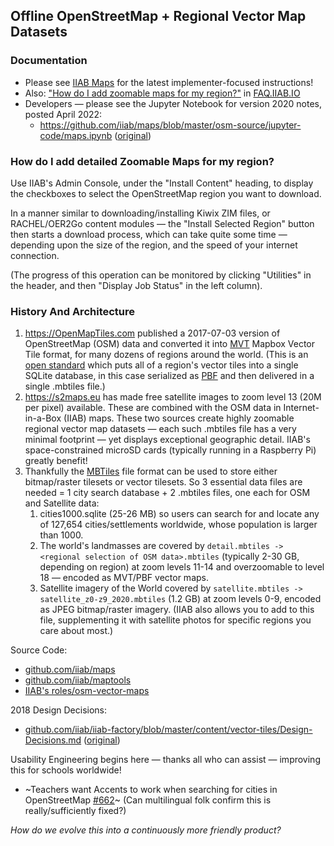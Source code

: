 ## Offline OpenStreetMap + Regional Vector Map Datasets

### Documentation

- Please see [IIAB Maps](https://github.com/iiab/iiab/wiki/IIAB-Maps) for the latest implementer-focused instructions!
- Also: ["How do I add zoomable maps for my region?"](https://wiki.iiab.io/go/FAQ#How_do_I_add_zoomable_maps_for_my_region.3F) in [FAQ.IIAB.IO](https://wiki.iiab.io/go/FAQ)
- Developers — please see the Jupyter Notebook for version 2020 notes, posted April 2022:
  - https://github.com/iiab/maps/blob/master/osm-source/jupyter-code/maps.ipynb ([original](https://github.com/georgejhunt/maps/blob/maps7.3/osm-source/jupyter-code/maps.ipynb))

### How do I add detailed Zoomable Maps for my region?

Use IIAB's Admin Console, under the "Install Content" heading, to display the checkboxes to select the OpenStreetMap region you want to download.

In a manner similar to downloading/installing Kiwix ZIM files, or RACHEL/OER2Go content modules &mdash; the "Install Selected Region" button then starts a download process, which can take quite some time &mdash; depending upon the size of the region, and the speed of your internet connection.

(The progress of this operation can be monitored by clicking "Utilities" in the header, and then "Display Job Status" in the left column).

### History And Architecture

1. https://OpenMapTiles.com published a 2017-07-03 version of OpenStreetMap (OSM) data and converted it into [MVT](https://www.mapbox.com/vector-tiles/) Mapbox Vector Tile format, for many dozens of regions around the world.  (This is an [open standard](https://www.mapbox.com/vector-tiles/specification/) which puts all of a region's vector tiles into a single SQLite database, in this case serialized as [PBF](https://wiki.openstreetmap.org/wiki/PBF_Format) and then delivered in a single .mbtiles file.)
2. https://s2maps.eu has made free satellite images to zoom level 13 (20M per  pixel) available. These are combined with the OSM data in Internet-in-a-Box (IIAB) maps.  These two sources create highly zoomable regional vector map datasets &mdash; each such .mbtiles file has a very minimal footprint &mdash; yet displays exceptional geographic detail.  IIAB's space-constrained microSD cards (typically running in a Raspberry Pi) greatly benefit!
3. Thankfully the [MBTiles](https://github.com/mapbox/mbtiles-spec) file format can be used to store either bitmap/raster tilesets or vector tilesets.  So 3 essential data files are needed = 1 city search database + 2 .mbtiles files, one each for OSM and Satellite data:
   1. cities1000.sqlite (25-26 MB) so users can search for and locate any of 127,654 cities/settlements worldwide, whose population is larger than 1000.
   2. The world's landmasses are covered by `detail.mbtiles -> <regional selection of OSM data>.mbtiles` (typically 2-30 GB, depending on region) at zoom levels 11-14 and overzoomable to level 18 — encoded as MVT/PBF vector maps.
   3. Satellite imagery of the World covered by `satellite.mbtiles -> satellite_z0-z9_2020.mbtiles` (1.2 GB) at zoom levels 0-9, encoded as JPEG bitmap/raster imagery.  (IIAB also allows you to add to this file, supplementing it with satellite photos for specific regions you care about most.)

Source Code:
  - [github.com/iiab/maps](https://github.com/iiab/maps)
  - [github.com/iiab/maptools](https://github.com/iiab/maptools)
  - [IIAB's roles/osm-vector-maps](https://github.com/iiab/iiab/tree/master/roles/osm-vector-maps)

2018 Design Decisions:
  - [github.com/iiab/iiab-factory/blob/master/content/vector-tiles/Design-Decisions.md](https://github.com/iiab/iiab-factory/blob/master/content/vector-tiles/Design-Decisions.md) ([original](https://github.com/georgejhunt/iiab-factory/blob/vector-maps/content/vector-tiles/Design-Decisions.md))

Usability Engineering begins here &mdash; thanks all who can assist &mdash; improving this for schools worldwide!
  - ~Teachers want Accents to work when searching for cities in OpenStreetMap [#662](https://github.com/iiab/iiab/issues/662)~ (Can multilingual folk confirm this is really/sufficiently fixed?)

_How do we evolve this into a continuously more friendly product?_
